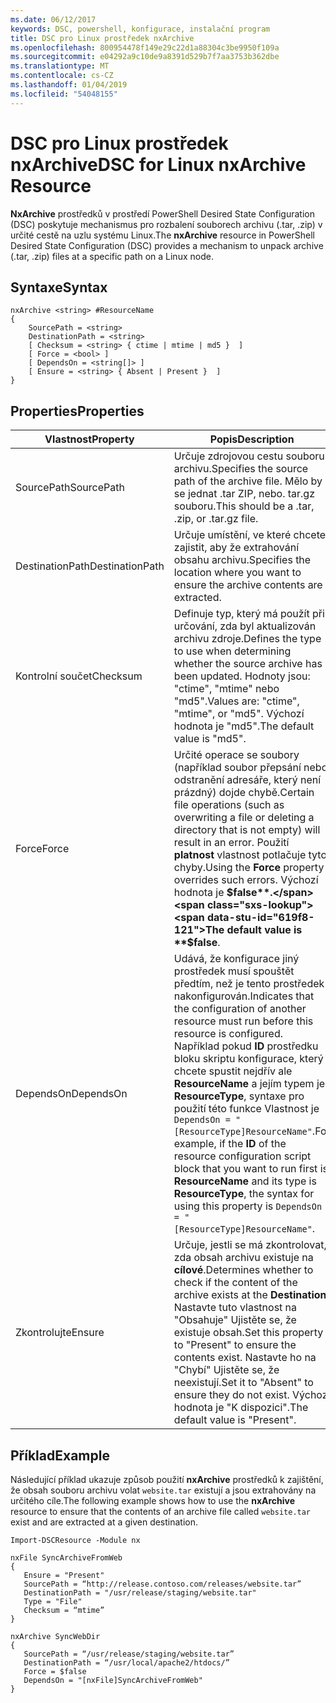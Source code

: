 ```yaml
---
ms.date: 06/12/2017
keywords: DSC, powershell, konfigurace, instalační program
title: DSC pro Linux prostředek nxArchive
ms.openlocfilehash: 800954478f149e29c22d1a88304c3be9950f109a
ms.sourcegitcommit: e04292a9c10de9a8391d529b7f7aa3753b362dbe
ms.translationtype: MT
ms.contentlocale: cs-CZ
ms.lasthandoff: 01/04/2019
ms.locfileid: "54048155"
---
```

# <a name="dsc-for-linux-nxarchive-resource"></a><span data-ttu-id="619f8-103">DSC pro Linux prostředek nxArchive</span><span class="sxs-lookup"><span data-stu-id="619f8-103">DSC for Linux nxArchive Resource</span></span>

<span data-ttu-id="619f8-104">**NxArchive** prostředků v prostředí PowerShell Desired State Configuration (DSC) poskytuje mechanismus pro rozbalení souborech archivu (.tar, .zip) v určité cestě na uzlu systému Linux.</span><span class="sxs-lookup"><span data-stu-id="619f8-104">The **nxArchive** resource in PowerShell Desired State Configuration (DSC) provides a mechanism to unpack archive (.tar, .zip) files at a specific path on a Linux node.</span></span>

## <a name="syntax"></a><span data-ttu-id="619f8-105">Syntaxe</span><span class="sxs-lookup"><span data-stu-id="619f8-105">Syntax</span></span>

```
nxArchive <string> #ResourceName
{
    SourcePath = <string>
    DestinationPath = <string>
    [ Checksum = <string> { ctime | mtime | md5 }  ]
    [ Force = <bool> ]
    [ DependsOn = <string[]> ]
    [ Ensure = <string> { Absent | Present }  ]
}
```

## <a name="properties"></a><span data-ttu-id="619f8-106">Properties</span><span class="sxs-lookup"><span data-stu-id="619f8-106">Properties</span></span>

|  <span data-ttu-id="619f8-107">Vlastnost</span><span class="sxs-lookup"><span data-stu-id="619f8-107">Property</span></span> |  <span data-ttu-id="619f8-108">Popis</span><span class="sxs-lookup"><span data-stu-id="619f8-108">Description</span></span> |
|---|---|
| <span data-ttu-id="619f8-109">SourcePath</span><span class="sxs-lookup"><span data-stu-id="619f8-109">SourcePath</span></span>| <span data-ttu-id="619f8-110">Určuje zdrojovou cestu souboru archivu.</span><span class="sxs-lookup"><span data-stu-id="619f8-110">Specifies the source path of the archive file.</span></span> <span data-ttu-id="619f8-111">Mělo by se jednat .tar ZIP, nebo. tar.gz souboru.</span><span class="sxs-lookup"><span data-stu-id="619f8-111">This should be a .tar, .zip, or .tar.gz file.</span></span> |
| <span data-ttu-id="619f8-112">DestinationPath</span><span class="sxs-lookup"><span data-stu-id="619f8-112">DestinationPath</span></span>| <span data-ttu-id="619f8-113">Určuje umístění, ve které chcete zajistit, aby že extrahování obsahu archivu.</span><span class="sxs-lookup"><span data-stu-id="619f8-113">Specifies the location where you want to ensure the archive contents are extracted.</span></span>|
| <span data-ttu-id="619f8-114">Kontrolní součet</span><span class="sxs-lookup"><span data-stu-id="619f8-114">Checksum</span></span>| <span data-ttu-id="619f8-115">Definuje typ, který má použít při určování, zda byl aktualizován archivu zdroje.</span><span class="sxs-lookup"><span data-stu-id="619f8-115">Defines the type to use when determining whether the source archive has been updated.</span></span> <span data-ttu-id="619f8-116">Hodnoty jsou: "ctime", "mtime" nebo "md5".</span><span class="sxs-lookup"><span data-stu-id="619f8-116">Values are: "ctime", "mtime", or "md5".</span></span> <span data-ttu-id="619f8-117">Výchozí hodnota je "md5".</span><span class="sxs-lookup"><span data-stu-id="619f8-117">The default value is "md5".</span></span>|
| <span data-ttu-id="619f8-118">Force</span><span class="sxs-lookup"><span data-stu-id="619f8-118">Force</span></span>| <span data-ttu-id="619f8-119">Určité operace se soubory (například soubor přepsání nebo odstranění adresáře, který není prázdný) dojde chybě.</span><span class="sxs-lookup"><span data-stu-id="619f8-119">Certain file operations (such as overwriting a file or deleting a directory that is not empty) will result in an error.</span></span> <span data-ttu-id="619f8-120">Použití **platnost** vlastnost potlačuje tyto chyby.</span><span class="sxs-lookup"><span data-stu-id="619f8-120">Using the **Force** property overrides such errors.</span></span> <span data-ttu-id="619f8-121">Výchozí hodnota je **$false**.</span><span class="sxs-lookup"><span data-stu-id="619f8-121">The default value is **$false**.</span></span>|
| <span data-ttu-id="619f8-122">DependsOn</span><span class="sxs-lookup"><span data-stu-id="619f8-122">DependsOn</span></span> | <span data-ttu-id="619f8-123">Udává, že konfigurace jiný prostředek musí spouštět předtím, než je tento prostředek nakonfigurován.</span><span class="sxs-lookup"><span data-stu-id="619f8-123">Indicates that the configuration of another resource must run before this resource is configured.</span></span> <span data-ttu-id="619f8-124">Například pokud **ID** prostředku bloku skriptu konfigurace, který chcete spustit nejdřív ale **ResourceName** a jejím typem je **ResourceType**, syntaxe pro použití této funkce Vlastnost je `DependsOn = "[ResourceType]ResourceName"`.</span><span class="sxs-lookup"><span data-stu-id="619f8-124">For example, if the **ID** of the resource configuration script block that you want to run first is **ResourceName** and its type is **ResourceType**, the syntax for using this property is `DependsOn = "[ResourceType]ResourceName"`.</span></span>|
| <span data-ttu-id="619f8-125">Zkontrolujte</span><span class="sxs-lookup"><span data-stu-id="619f8-125">Ensure</span></span>| <span data-ttu-id="619f8-126">Určuje, jestli se má zkontrolovat, zda obsah archivu existuje na **cílové**.</span><span class="sxs-lookup"><span data-stu-id="619f8-126">Determines whether to check if the content of the archive exists at the **Destination**.</span></span> <span data-ttu-id="619f8-127">Nastavte tuto vlastnost na "Obsahuje" Ujistěte se, že existuje obsah.</span><span class="sxs-lookup"><span data-stu-id="619f8-127">Set this property to "Present" to ensure the contents exist.</span></span> <span data-ttu-id="619f8-128">Nastavte ho na "Chybí" Ujistěte se, že neexistují.</span><span class="sxs-lookup"><span data-stu-id="619f8-128">Set it to "Absent" to ensure they do not exist.</span></span> <span data-ttu-id="619f8-129">Výchozí hodnota je "K dispozici".</span><span class="sxs-lookup"><span data-stu-id="619f8-129">The default value is "Present".</span></span>|

## <a name="example"></a><span data-ttu-id="619f8-130">Příklad</span><span class="sxs-lookup"><span data-stu-id="619f8-130">Example</span></span>

<span data-ttu-id="619f8-131">Následující příklad ukazuje způsob použití **nxArchive** prostředků k zajištění, že obsah souboru archivu volat `website.tar` existují a jsou extrahovány na určitého cíle.</span><span class="sxs-lookup"><span data-stu-id="619f8-131">The following example shows how to use the **nxArchive** resource to ensure that the contents of an archive file called `website.tar` exist and are extracted at a given destination.</span></span>

```
Import-DSCResource -Module nx

nxFile SyncArchiveFromWeb
{
   Ensure = "Present"
   SourcePath = “http://release.contoso.com/releases/website.tar”
   DestinationPath = "/usr/release/staging/website.tar"
   Type = "File"
   Checksum = “mtime”
}

nxArchive SyncWebDir
{
   SourcePath = “/usr/release/staging/website.tar”
   DestinationPath = “/usr/local/apache2/htdocs/”
   Force = $false
   DependsOn = "[nxFile]SyncArchiveFromWeb"
}
```